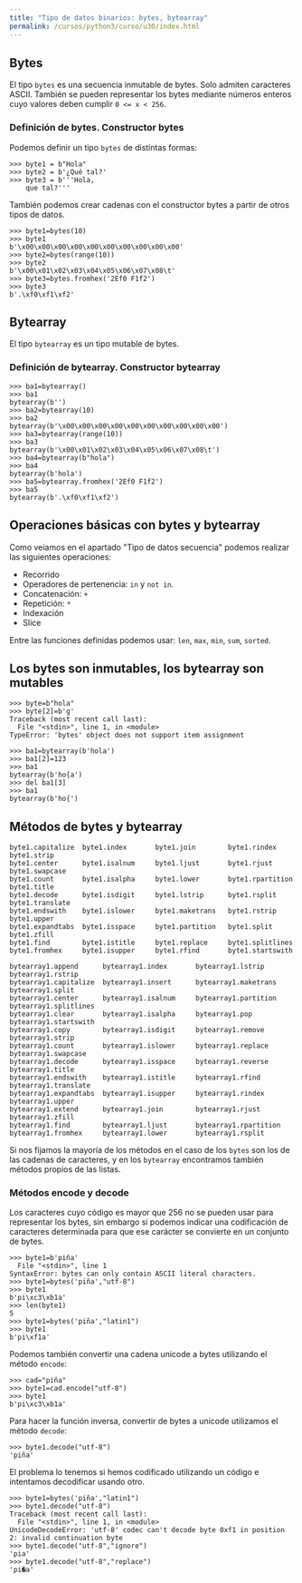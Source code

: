 ```yaml
---
title: "Tipo de datos binarios: bytes, bytearray"
permalink: /cursos/python3/curso/u30/index.html
---
```


## Bytes

El tipo `bytes` es una secuencia inmutable de bytes. Solo admiten caracteres ASCII. También se pueden representar los bytes mediante números enteros cuyo valores deben cumplir `0 <= x < 256`.

### Definición de bytes. Constructor bytes

Podemos definir un tipo `bytes` de distintas formas:

	>>> byte1 = b"Hola"
	>>> byte2 = b'¿Qué tal?'
	>>> byte3 = b'''Hola,
    	que tal?'''

También podemos crear cadenas con el constructor bytes a partir de otros tipos de datos.

	>>> byte1=bytes(10)
	>>> byte1
	b'\x00\x00\x00\x00\x00\x00\x00\x00\x00\x00'
	>>> byte2=bytes(range(10))
	>>> byte2
	b'\x00\x01\x02\x03\x04\x05\x06\x07\x08\t'
	>>> byte3=bytes.fromhex('2Ef0 F1f2')
	>>> byte3
	b'.\xf0\xf1\xf2'

## Bytearray

El tipo `bytearray` es un tipo mutable de bytes. 

### Definición de bytearray. Constructor bytearray

	>>> ba1=bytearray()
	>>> ba1
	bytearray(b'')
	>>> ba2=bytearray(10)
	>>> ba2
	bytearray(b'\x00\x00\x00\x00\x00\x00\x00\x00\x00\x00')
	>>> ba3=bytearray(range(10))
	>>> ba3
	bytearray(b'\x00\x01\x02\x03\x04\x05\x06\x07\x08\t')
	>>> ba4=bytearray(b"hola")
	>>> ba4
	bytearray(b'hola')
	>>> ba5=bytearray.fromhex('2Ef0 F1f2')
	>>> ba5
	bytearray(b'.\xf0\xf1\xf2')


## Operaciones básicas con bytes y bytearray

Como veíamos en el apartado "Tipo de datos secuencia" podemos realizar las siguientes operaciones:

* Recorrido
* Operadores de pertenencia: `in` y `not in`.
* Concatenación: `+` 
* Repetición: `*`
* Indexación
* Slice

Entre las funciones definidas podemos usar: `len`, `max`, `min`,  `sum`, `sorted`.

## Los bytes son inmutables, los bytearray son mutables

	>>> byte=b"hola"
	>>> byte[2]=b'g'
	Traceback (most recent call last):
	  File "<stdin>", line 1, in <module>
	TypeError: 'bytes' object does not support item assignment

	>>> ba1=bytearray(b'hola')
	>>> ba1[2]=123
	>>> ba1
	bytearray(b'ho{a')
	>>> del ba1[3]
	>>> ba1
	bytearray(b'ho{')

## Métodos de bytes y bytearray

	byte1.capitalize  byte1.index       byte1.join        byte1.rindex      byte1.strip
	byte1.center      byte1.isalnum     byte1.ljust       byte1.rjust       byte1.swapcase
	byte1.count       byte1.isalpha     byte1.lower       byte1.rpartition  byte1.title
	byte1.decode      byte1.isdigit     byte1.lstrip      byte1.rsplit      byte1.translate
	byte1.endswith    byte1.islower     byte1.maketrans   byte1.rstrip      byte1.upper
	byte1.expandtabs  byte1.isspace     byte1.partition   byte1.split       byte1.zfill
	byte1.find        byte1.istitle     byte1.replace     byte1.splitlines  
	byte1.fromhex     byte1.isupper     byte1.rfind       byte1.startswith  

	bytearray1.append      bytearray1.index       bytearray1.lstrip      bytearray1.rstrip
	bytearray1.capitalize  bytearray1.insert      bytearray1.maketrans   bytearray1.split
	bytearray1.center      bytearray1.isalnum     bytearray1.partition   bytearray1.splitlines
	bytearray1.clear       bytearray1.isalpha     bytearray1.pop         bytearray1.startswith
	bytearray1.copy        bytearray1.isdigit     bytearray1.remove      bytearray1.strip
	bytearray1.count       bytearray1.islower     bytearray1.replace     bytearray1.swapcase
	bytearray1.decode      bytearray1.isspace     bytearray1.reverse     bytearray1.title
	bytearray1.endswith    bytearray1.istitle     bytearray1.rfind       bytearray1.translate
	bytearray1.expandtabs  bytearray1.isupper     bytearray1.rindex      bytearray1.upper
	bytearray1.extend      bytearray1.join        bytearray1.rjust       bytearray1.zfill
	bytearray1.find        bytearray1.ljust       bytearray1.rpartition  
	bytearray1.fromhex     bytearray1.lower       bytearray1.rsplit 

Si nos fijamos la mayoría de los métodos en el caso de los `bytes` son los de las cadenas de caracteres, y en los `bytearray` encontramos también métodos propios de las listas.

### Métodos encode y decode

Los caracteres cuyo código es mayor que 256 no se pueden usar para representar los bytes, sin embargo si podemos indicar una codificación de caracteres determinada para que ese carácter se convierte en un conjunto de bytes.

	>>> byte1=b'piña'
	  File "<stdin>", line 1
	SyntaxError: bytes can only contain ASCII literal characters.
	>>> byte1=bytes('piña',"utf-8")
	>>> byte1
	b'pi\xc3\xb1a'
	>>> len(byte1)
	5
	>>> byte1=bytes('piña',"latin1")
	>>> byte1
	b'pi\xf1a'

Podemos también convertir una cadena unicode a bytes utilizando el método `encode`:

	>>> cad="piña"
	>>> byte1=cad.encode("utf-8")
	>>> byte1
	b'pi\xc3\xb1a'

Para hacer la función inversa, convertir de bytes a unicode utilizamos el método `decode`:

	>>> byte1.decode("utf-8")
	'piña'

El problema lo tenemos si hemos codificado utilizando un código e intentamos decodificar usando otro.

	>>> byte1=bytes('piña',"latin1")
	>>> byte1.decode("utf-8")
	Traceback (most recent call last):
	  File "<stdin>", line 1, in <module>
	UnicodeDecodeError: 'utf-8' codec can't decode byte 0xf1 in position 2: invalid continuation byte
	>>> byte1.decode("utf-8","ignore")
	'pia'
	>>> byte1.decode("utf-8","replace")
	'pi�a'

